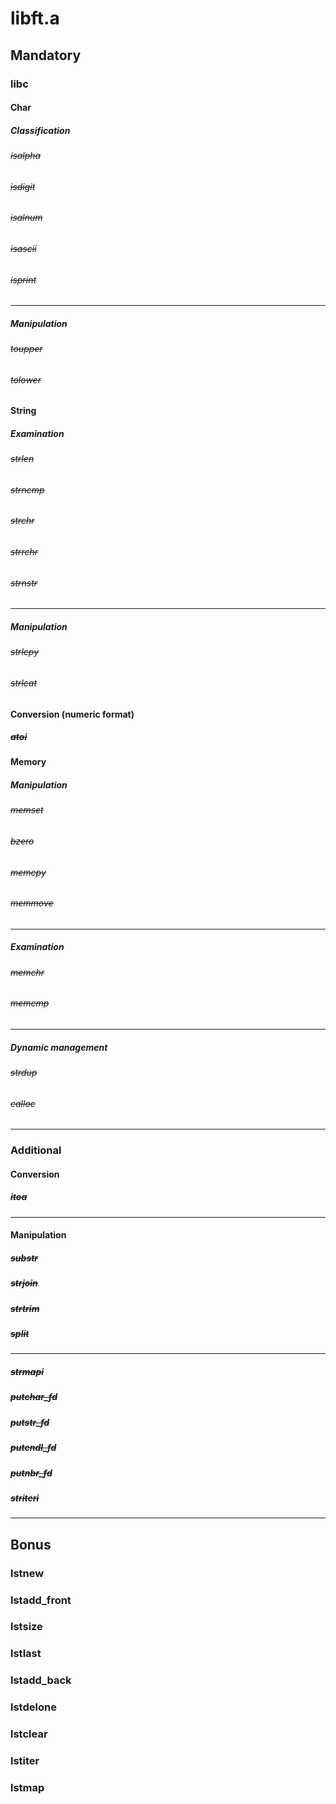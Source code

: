 # **libft.a**

## **Mandatory**
### **libc**

#### **Char**

##### Classification
###### ~~isalpha~~
###### ~~isdigit~~
###### ~~isalnum~~
###### ~~isascii~~
###### ~~isprint~~
---
##### Manipulation
###### ~~toupper~~
###### ~~tolower~~

#### **String**

##### Examination
###### ~~strlen~~
###### ~~strncmp~~
###### ~~strchr~~
###### ~~strrchr~~
###### ~~strnstr~~
---
##### Manipulation
###### ~~strlcpy~~
###### ~~strlcat~~

#### **Conversion (numeric format)**
##### ~~atoi~~

#### **Memory**

##### Manipulation
###### ~~memset~~
###### ~~bzero~~
###### ~~memcpy~~
###### ~~memmove~~
---
##### Examination
###### ~~memchr~~
###### ~~memcmp~~
---
##### Dynamic management
###### ~~strdup~~
###### ~~calloc~~
___

### **Additional**

#### **Conversion**
##### ~~itoa~~
---
#### **Manipulation**
##### ~~substr~~
##### ~~strjoin~~
##### ~~strtrim~~
##### ~~split~~
---
####
##### ~~strmapi~~
##### ~~putchar_fd~~
##### ~~putstr_fd~~
##### ~~putendl_fd~~
##### ~~putnbr_fd~~
##### ~~striteri~~
___

## **Bonus**
### lstnew
### lstadd_front
### lstsize
### lstlast
### lstadd_back
### lstdelone
### lstclear
### lstiter
### lstmap